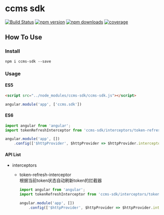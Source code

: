 # ccms sdk

[![Build Status](https://img.shields.io/travis/ShuyunFF2E/ccms-sdk.svg?style=flat-square)](https://travis-ci.org/ShuyunFF2E/ccms-sdk)
[![npm version](https://img.shields.io/npm/v/ccms-sdk.svg?style=flat-square)](https://www.npmjs.com/package/ccms-sdk)
[![npm downloads](https://img.shields.io/npm/dt/ccms-sdk.svg?style=flat-square)](https://www.npmjs.com/package/ccms-sdk)
[![coverage](https://img.shields.io/codecov/c/github/ShuyunFF2E/ccms-sdk.svg?style=flat-square)](https://codecov.io/gh/ShuyunFF2E/ccms-sdk)

## How To Use

### Install

```shell
npm i ccms-sdk --save
```

### Usage

#### ES5

```html
<script src="../node_modules/ccms-sdk/ccms-sdk.js"></script>
```

```js
angular.module('app', ['ccms.sdk'])
```

#### ES6

```js
import angular from 'angular';
import tokenRefreshInterceptor from 'ccms-sdk/interceptors/token-refresh-interceptor';

angular.module('app', [])
	.config(['$httpProvider', $httpProvider => $httpProvider.interceptors.push(() => tokenRefreshInterceptor)])
```

#### API List
* interceptors
	* token-refresh-interceptor  
		根据当前token状态自动刷新token的拦截器
		
		```js
		import angular from 'angular';
		import tokenRefreshInterceptor from 'ccms-sdk/interceptors/token-refresh-interceptor';

		angular.module('app', [])
			.config(['$httpProvider', $httpProvider => $httpProvider.interceptors.push(() => tokenRefreshInterceptor)])
		```
